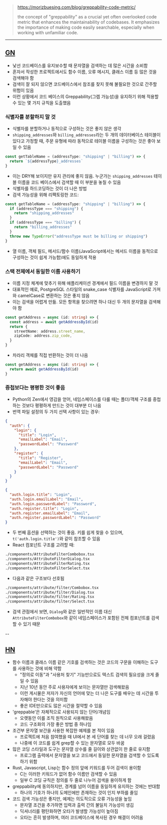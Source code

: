 
> https://morizbuesing.com/blog/greppability-code-metric/
>
> the concept of "greppability" as a crucial yet often overlooked code metric that enhances the maintainability of codebases. It emphasizes the importance of making code easily searchable, especially when working with unfamiliar code.

---

## [GN](https://news.hada.io/topic?id=16597)

- 낯선 코드베이스를 유지보수할 때 문자열을 검색하는 데 많은 시간을 소비함
- 혼자서 작성한 프로젝트에서도 함수 이름, 오류 메시지, 클래스 이름 등 많은 것을 검색해야 함
- 검색이 잘 되지 않으면 코드베이스에서 참조를 찾지 못해 불필요한 것으로 간주할 위험이 있음
- 이런 상황에서 코드 베이스의 Greppability(그렙 가능성)을 유지하기 위해 적용할 수 있는 몇 가지 규칙을 도출했음

### 식별자를 분할하지 말 것

- 식별자를 분할하거나 동적으로 구성하는 것은 좋지 않은 생각
- `shipping_addresses`와 `billing_addresses`라는 두 개의 데이터베이스 테이블이 있다고 가정할 때, 주문 유형에 따라 동적으로 테이블 이름을 구성하는 것은 좋아 보일 수 있음

```typescript
const getTableName = (addressType: "shipping" | "billing") => {
  return `${addressType}_addresses`
}
```

- 이는 DRY해 보이지만 유지 관리에 좋지 않음. 누군가는 `shipping_addresses` 테이블 이름을 코드 베이스에서 검색할 때 이 부분을 놓칠 수 있음
- 식별자를 하드코딩하는 것이 더 나은 방법
- 검색 가능성을 위해 리팩토링한 코드:

```typescript
const getTableName = (addressType: "shipping" | "billing") => {
  if (addressType === "shipping") {
    return "shipping_addresses"
  }
  if (addressType === "billing") {
    return "billing_addresses"
  }
  throw new TypeError("addressType must be billing or shipping")
}
```

- 열 이름, 객체 필드, 메서드/함수 이름(JavaScript에서는 메서드 이름을 동적으로 구성하는 것이 쉽게 가능함)에도 동일하게 적용

### 스택 전체에서 동일한 이름 사용하기

- 이름 지정 체계에 맞추기 위해 애플리케이션 경계에서 필드 이름을 변경하지 말 것
- 대표적인 예로, PostgreSQL 스타일의 snake_case 식별자를 JavaScript로 가져와 camelCase로 변환하는 것은 좋지 않음
- 이는 검색을 어렵게 만듦. 모든 항목을 찾으려면 하나 대신 두 개의 문자열을 검색해야 함

```typescript
const getAddress = async (id: string) => {
  const address = await getAddressById(id)
  return {
    streetName: address.street_name,
    zipCode: address.zip_code,
  }
}
```

- 차라리 객체를 직접 반환하는 것이 더 나음

```typescript
const getAddress = async (id: string) => {
  return await getAddressById(id)
}
```

### 중첩보다는 평평한 것이 좋음

- Python의 Zen에서 영감을 얻어, 네임스페이스를 다룰 때는 폴더/객체 구조를 중첩하는 것보다 평평하게 만드는 것이 대부분 더 나음
- 번역 파일 설정의 두 가지 선택 사항이 있는 경우:

```json
{
  "auth": {
    "login": {
      "title": "Login",
      "emailLabel": "Email",
      "passwordLabel": "Password"
    },
    "register": {
      "title": "Register",
      "emailLabel": "Email",
      "passwordLabel": "Password"
    }
  }
}
```

```json
{
  "auth.login.title": "Login",
  "auth.login.emailLabel": "Email",
  "auth.login.passwordLabel": "Password",
  "auth.register.title": "Login",
  "auth.register.emailLabel": "Email",
  "auth.register.passwordLabel": "Password"
}
```

- 두 번째 옵션을 선택하는 것이 좋음. 키를 쉽게 찾을 수 있으며, `t('auth.login.title')`와 같이 참조할 수 있음
- React 컴포넌트 구조를 고려할 때:

```bash
./components/AttributeFilterCombobox.tsx
./components/AttributeFilterDialog.tsx
./components/AttributeFilterRating.tsx
./components/AttributeFilterSelect.tsx
```

- 다음과 같은 구조보다 선호됨

```bash
./components/attribute/filter/Combobox.tsx
./components/attribute/filter/Dialog.tsx
./components/attribute/filter/Rating.tsx
./components/attribute/filter/Select.tsx
```

- 검색 관점에서 보면, `Dialog`와 같은 일반적인 이름 대신 `AttributeFilterCombobox`와 같이 네임스페이스가 포함된 전체 컴포넌트를 검색할 수 있기 때문

--

## [HN](https://news.ycombinator.com/item?id=41430772)

- 함수 이름과 클래스 이름 같은 기호를 검색하는 것은 코드의 구문을 이해하는 도구를 사용하는 것에 비해 약함
  - "정의로 이동"과 "사용처 찾기" 기능만으로도 텍스트 검색의 필요성을 크게 줄일 수 있음
  - 지난 10년 동안 주로 사용자에게 보이는 문자열만 검색해왔음
  - 이런 게시물은 저자가 자신의 언어에 맞는 더 나은 도구를 배우는 데 시간을 투자해야 한다는 것을 의미함
  - 좋은 IDE만으로도 많은 시간을 절약할 수 있음
- 'greppable'은 자체적으로 사용되지 않는 단어/개념임
  - 오랫동안 이를 조직 원칙으로 사용해왔음
  - 코드 구조화의 가장 좋은 방법 중 하나임
- 조건부 문자열 보간을 사용한 복잡한 예제를 본 적이 있음
  - 프로젝트에 처음 참여했을 때 UI에서 본 세 단어를 찾는 데 너무 오래 걸렸음
  - 나중에 이 코드를 쉽게 grep할 수 있는 문자열로 모두 바꿈
- 많은 코딩 스타일과 도구는 문자열 상수를 줄 길이와 상관없이 한 줄로 유지함
  - 프로그램 출력에서 문자열을 보고 코드에서 동일한 문자열을 검색할 수 있도록 하기 위함
- Rust, Javascript, Lisp는 함수 정의 앞에 키워드를 두어 검색이 용이함
  - C는 이러한 키워드가 없어 함수 이름만 검색할 수 있음
  - 일부 C 코딩 규칙은 정의를 두 줄로 나누어 검색을 용이하게 함
- greppability에 동의하지만, 경계를 넘어 이름을 동일하게 유지하는 것에는 반대함
  - 하나의 기호가 하나의 도메인에만 존재하는 것이 인지 부하를 줄임
- 코드 검색 가능성은 좋지만, 예제는 의도적으로 오류 가능성을 높임
  - 문자열 조건을 추가하면 입력과 출력 간의 불일치 가능성이 생김
  - 딕셔너리를 평탄화하면 오타가 발생할 가능성이 높아짐
  - 오타는 흔히 발생하며, 여러 코드베이스에 복사된 경우 해결이 어려움
